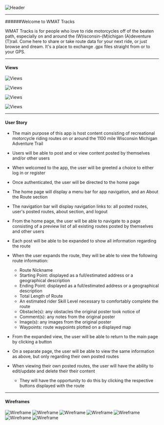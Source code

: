 ![Header](https://i.imgur.com/14l99pl.png)

___




######Welcome to WMAT Tracks


WMAT Tracks is for people who love to ride motorcycles off of the beaten path, especially on and around the (W)isconsin-(M)ichigan (A)deventure (T)rail. Come here to share or take route data for your next ride, or just browse and dream. It's a place to exchange .gpx files straight from or to your GPS.


***

#### Views

![Views](https://i.imgur.com/GT3puBA.png)

![Views](https://i.imgur.com/OGrR3fO.png)

![Views](https://i.imgur.com/a0SxpYx.png)

![Views](https://i.imgur.com/obpEzHQ.png)

---


#### User Story

* The main purpose of this app is host content consisting of recreational motorcycle riding routes on or around the 1100 mile Wisconsin Michigan Adventure Trail

* Users will be able to post and or view content posted by themselves and/or other users

* When welcomed to the app, the user will be greeted a choice to either log in or register

* Once authenticated, the user will be directed to the home page

* The home page will display a menu bar for app navigation, and an About the Route section

* The navigation bar will display navigation links to: all posted routes, user's posted routes, about section, and logout

* From the home page, the user will be able to navigate to a page consisting of a preview list of all existing routes posted by themselves and other users

* Each post will be able to be expanded to show all information regarding the route

* When the user expands the route, they will be able to view the following route information:
  * Route Nickname
  * Starting Point: displayed as a full/estimated address or a geographical description
  * Ending Point: displayed as a full/estimated address or a geographical description
  * Total Length of Route
  * An estimated rider Skill Level necessary to comfortably complete the route
  * Obstacle(s): any obstacles the original poster took notice of
  * Comment(s): any notes from the original poster
  * Image(s): any images from the original poster
  * Waypoints: route waypoints plotted on a displayed map

* From the expanded view, the user will be able to return to the main page by clicking a button

* On a separate page, the user will be able to view the same information as above, but only regarding their own posted routes

* When viewing their own posted routes, the user will have the ability to edit/update and delete their their content
  * They will have the opportunity to do this by clicking the respective buttons displayed with the route

___


#### Wireframes
![Wireframe](https://i.imgur.com/v4HfDyH.png)
![Wireframe](https://i.imgur.com/BvMEkkb.png)
![Wireframe](https://i.imgur.com/zHZzAwM.png)
![Wireframe](https://i.imgur.com/pArQWIg.png)
![Wireframe](https://i.imgur.com/teh6axH.png)
![Wireframe](https://i.imgur.com/TdqiLV0.png)
![Wireframe](https://i.imgur.com/FXaPK8y.png)




